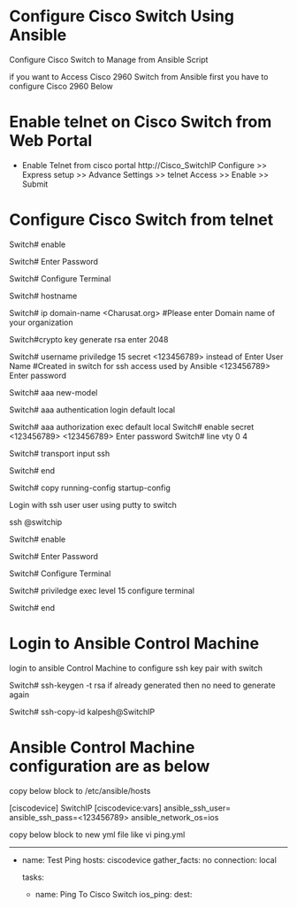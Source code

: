 # Configure Cisco Switch Using Ansible
 Configure Cisco Switch to Manage from Ansible Script
 
 if you want to Access Cisco 2960 Switch from Ansible 
 first you have to configure Cisco 2960 Below
 
# Enable telnet on Cisco Switch from Web Portal
 
 * Enable Telnet from cisco portal http://Cisco_SwitchIP
 Configure >> Express setup >> Advance Settings >> telnet Access >> Enable >> Submit
 
# Configure Cisco Switch from telnet

Switch# enable 

Switch# Enter Password

Switch# Configure Terminal

Switch# hostname

Switch# ip domain-name <Charusat.org> #Please enter Domain name of your organization

Switch#crypto key generate rsa
enter 2048

Switch# username <kalpesh> priviledge 15 secret <123456789>
instead of 
<kalpesh> Enter User Name  #Created in switch for ssh access used by Ansible
<123456789> Enter password

Switch# aaa new-model

Switch# aaa authentication login default local

Switch# aaa authorization exec default local
Switch# enable secret <123456789>
<123456789> Enter password
Switch# line vty 0 4

Switch# transport input ssh

Switch# end

Switch# copy running-config startup-config

Login with ssh user <kalpesh> user using putty to switch

ssh <kalpesh>@switchip

Switch# enable 

Switch# Enter Password

Switch# Configure Terminal

Switch# priviledge exec level 15 configure terminal
 
Switch# end

# Login to Ansible Control Machine 
login to ansible Control Machine to configure ssh key pair with switch

Switch# ssh-keygen -t rsa 
if already generated then no need to generate again

Switch# ssh-copy-id kalpesh@SwitchIP

# Ansible Control Machine configuration are as below

copy below block to /etc/ansible/hosts

[ciscodevice]
SwitchIP
[ciscodevice:vars]
ansible_ssh_user=<kalpesh>
ansible_ssh_pass=<123456789>
ansible_network_os=ios

copy below block to new yml file like vi ping.yml

---
- name: Test Ping
  hosts: ciscodevice
  gather_facts: no
  connection: local

  tasks:
  - name: Ping To Cisco Switch
    ios_ping:
     dest: <SwitchIP>